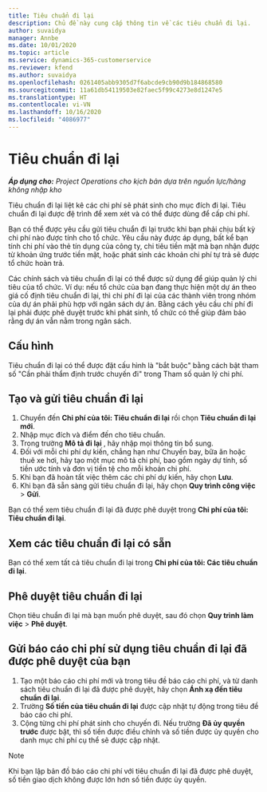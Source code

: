 ```yaml
---
title: Tiêu chuẩn đi lại
description: Chủ đề này cung cấp thông tin về các tiêu chuẩn đi lại.
author: suvaidya
manager: Annbe
ms.date: 10/01/2020
ms.topic: article
ms.service: dynamics-365-customerservice
ms.reviewer: kfend
ms.author: suvaidya
ms.openlocfilehash: 0261405abb9305d7f6abcde9cb90d9b184868580
ms.sourcegitcommit: 11a61db54119503e82faec5f99c4273e8d1247e5
ms.translationtype: HT
ms.contentlocale: vi-VN
ms.lasthandoff: 10/16/2020
ms.locfileid: "4086977"
---
```

# <a name="travel-requisitions"></a>Tiêu chuẩn đi lại

_**Áp dụng cho:** Project Operations cho kịch bản dựa trên nguồn lực/hàng không nhập kho_

Tiêu chuẩn đi lại liệt kê các chi phí sẽ phát sinh cho mục đích đi lại. Tiêu chuẩn đi lại được đệ trình để xem xét và có thể được dùng để cấp chi phí.

Bạn có thể được yêu cầu gửi tiêu chuẩn đi lại trước khi bạn phải chịu bất kỳ chi phí nào được tính cho tổ chức. Yêu cầu này được áp dụng, bất kể bạn tính chi phí vào thẻ tín dụng của công ty, chi tiêu tiền mặt mà bạn nhận được từ khoản ứng trước tiền mặt, hoặc phát sinh các khoản chi phí tự trả sẽ được tổ chức hoàn trả.

Các chính sách và tiêu chuẩn đi lại có thể được sử dụng để giúp quản lý chi tiêu của tổ chức. Ví dụ: nếu tổ chức của bạn đang thực hiện một dự án theo giá cố định tiêu chuẩn đi lại, thì chi phí đi lại của các thành viên trong nhóm của dự án phải phù hợp với ngân sách dự án. Bằng cách yêu cầu chi phí đi lại phải được phê duyệt trước khi phát sinh, tổ chức có thể giúp đảm bảo rằng dự án vẫn nằm trong ngân sách.

## <a name="configuration"></a>Cấu hình 

Tiêu chuẩn đi lại có thể được đặt cấu hình là "bắt buộc" bằng cách bật tham số "Cần phải thẩm định trước chuyến đi" trong Tham số quản lý chi phí. 

## <a name="create-and-submit-a-travel-requisition"></a>Tạo và gửi tiêu chuẩn đi lại

1. Chuyển đến **Chi phí của tôi: Tiêu chuẩn đi lại** rồi chọn **Tiêu chuẩn đi lại mới**.
2. Nhập mục đích và điểm đến cho tiêu chuẩn.
3. Trong trường **Mô tả đi lại** , hãy nhập mọi thông tin bổ sung. 
4. Đối với mỗi chi phí dự kiến, chẳng hạn như Chuyến bay, bữa ăn hoặc thuê xe hơi, hãy tạo một mục mô tả chi phí, bao gồm ngày dự tính, số tiền ước tính và đơn vị tiền tệ cho mỗi khoản chi phí. 
5. Khi bạn đã hoàn tất việc thêm các chi phí dự kiến, hãy chọn **Lưu**.
6. Khi bạn đã sẵn sàng gửi tiêu chuẩn đi lại, hãy chọn **Quy trình công việc** > **Gửi**.

Bạn có thể xem tiêu chuẩn đi lại đã được phê duyệt trong **Chi phí của tôi: Tiêu chuẩn đi lại**. 

## <a name="view-available-travel-requisitions"></a>Xem các tiêu chuẩn đi lại có sẵn

Bạn có thể xem tất cả tiêu chuẩn đi lại trong **Chi phí của tôi: Các tiêu chuẩn đi lại**.

## <a name="approve-travel-requisitions"></a>Phê duyệt tiêu chuẩn đi lại

Chọn tiêu chuẩn đi lại mà bạn muốn phê duyệt, sau đó chọn **Quy trình làm việc** > **Phê duyệt**.  

## <a name="submit-an-expense-report-using-your-approved-travel-requisition"></a>Gửi báo cáo chi phí sử dụng tiêu chuẩn đi lại đã được phê duyệt của bạn

1. Tạo một báo cáo chi phí mới và trong tiêu đề báo cáo chi phí, và từ danh sách tiêu chuẩn đi lại đã được phê duyệt, hãy chọn **Ánh xạ đến tiêu chuẩn đi lại**.
2. Trường **Số tiền của tiêu chuẩn đi lại** được cập nhật tự động trong tiêu đề báo cáo chi phí.
3. Cộng từng chi phí phát sinh cho chuyến đi. Nếu trường **Đã ủy quyền trước** được bật, thì số tiền được điều chỉnh và số tiền được ủy quyền cho danh mục chi phí cụ thể sẽ được cập nhật.

> [!NOTE]
> Khi bạn lập bản đồ báo cáo chi phí với tiêu chuẩn đi lại đã được phê duyệt, số tiền giao dịch không được lớn hơn số tiền được ủy quyền. 
